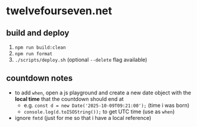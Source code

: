 # twelvefourseven.net

## build and deploy
1. `npm run build:clean`
2. `npm run format`
3. `./scripts/deploy.sh` (optional `--delete` flag available)

## countdown notes

- to add `when`, open a js playground and create a new date object with the **local time** that the countdown should end at
    - e.g. `const d = new Date('2025-10-09T09:21:00');` (time i was born)
    - `console.log(d.toISOString());` to get UTC time (use as `when`)
- ignore `fmtd` (just for me so that i have a local reference)
